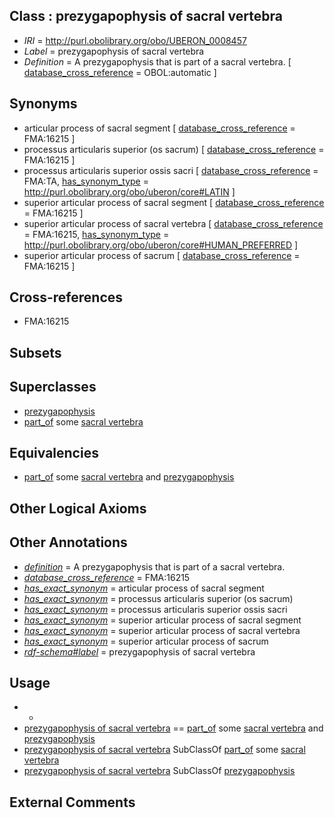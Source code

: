 
## Class : prezygapophysis of sacral vertebra

 * *IRI* = http://purl.obolibrary.org/obo/UBERON_0008457
 * *Label* = prezygapophysis of sacral vertebra
 * *Definition* = A prezygapophysis that is part of a sacral vertebra. [ [database_cross_reference](../../ef/oboInOwl#hasDbXref.md) = OBOL:automatic ]

## Synonyms

 * articular process of sacral segment [ [database_cross_reference](../../ef/oboInOwl#hasDbXref.md) = FMA:16215 ]
 * processus articularis superior (os sacrum) [ [database_cross_reference](../../ef/oboInOwl#hasDbXref.md) = FMA:16215 ]
 * processus articularis superior ossis sacri [ [database_cross_reference](../../ef/oboInOwl#hasDbXref.md) = FMA:TA, [has_synonym_type](../../pe/oboInOwl#hasSynonymType.md) = http://purl.obolibrary.org/obo/uberon/core#LATIN ]
 * superior articular process of sacral segment [ [database_cross_reference](../../ef/oboInOwl#hasDbXref.md) = FMA:16215 ]
 * superior articular process of sacral vertebra [ [database_cross_reference](../../ef/oboInOwl#hasDbXref.md) = FMA:16215, [has_synonym_type](../../pe/oboInOwl#hasSynonymType.md) = http://purl.obolibrary.org/obo/uberon/core#HUMAN_PREFERRED ]
 * superior articular process of sacrum [ [database_cross_reference](../../ef/oboInOwl#hasDbXref.md) = FMA:16215 ]

## Cross-references

 * FMA:16215

## Subsets


## Superclasses

 * [prezygapophysis](../../UBERON/79/UBERON_0001079.md)
 * [part_of](../../BFO/50/BFO_0000050.md) some [sacral vertebra](../../UBERON/94/UBERON_0001094.md)

## Equivalencies

 * [part_of](../../BFO/50/BFO_0000050.md) some [sacral vertebra](../../UBERON/94/UBERON_0001094.md) and [prezygapophysis](../../UBERON/79/UBERON_0001079.md)

## Other Logical Axioms


## Other Annotations

 * *[definition](../../IAO/15/IAO_0000115.md)* = A prezygapophysis that is part of a sacral vertebra.
 * *[database_cross_reference](../../ef/oboInOwl#hasDbXref.md)* = FMA:16215
 * *[has_exact_synonym](../../ym/oboInOwl#hasExactSynonym.md)* = articular process of sacral segment
 * *[has_exact_synonym](../../ym/oboInOwl#hasExactSynonym.md)* = processus articularis superior (os sacrum)
 * *[has_exact_synonym](../../ym/oboInOwl#hasExactSynonym.md)* = processus articularis superior ossis sacri
 * *[has_exact_synonym](../../ym/oboInOwl#hasExactSynonym.md)* = superior articular process of sacral segment
 * *[has_exact_synonym](../../ym/oboInOwl#hasExactSynonym.md)* = superior articular process of sacral vertebra
 * *[has_exact_synonym](../../ym/oboInOwl#hasExactSynonym.md)* = superior articular process of sacrum
 * *[rdf-schema#label](../../el/rdf-schema#label.md)* = prezygapophysis of sacral vertebra

## Usage

 * -
 * [prezygapophysis of sacral vertebra](../../UBERON/57/UBERON_0008457.md) == [part_of](../../BFO/50/BFO_0000050.md) some [sacral vertebra](../../UBERON/94/UBERON_0001094.md) and [prezygapophysis](../../UBERON/79/UBERON_0001079.md)
 * [prezygapophysis of sacral vertebra](../../UBERON/57/UBERON_0008457.md) SubClassOf [part_of](../../BFO/50/BFO_0000050.md) some [sacral vertebra](../../UBERON/94/UBERON_0001094.md)
 * [prezygapophysis of sacral vertebra](../../UBERON/57/UBERON_0008457.md) SubClassOf [prezygapophysis](../../UBERON/79/UBERON_0001079.md)

## External Comments

